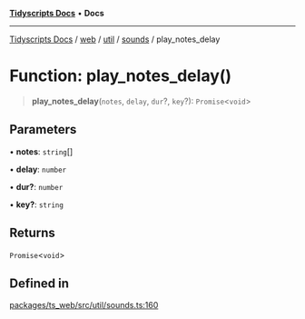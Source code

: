 [**Tidyscripts Docs**](../../../../../../../README.md) • **Docs**

***

[Tidyscripts Docs](../../../../../../../globals.md) / [web](../../../../../README.md) / [util](../../../README.md) / [sounds](../README.md) / play\_notes\_delay

# Function: play\_notes\_delay()

> **play\_notes\_delay**(`notes`, `delay`, `dur`?, `key`?): `Promise`\<`void`\>

## Parameters

• **notes**: `string`[]

• **delay**: `number`

• **dur?**: `number`

• **key?**: `string`

## Returns

`Promise`\<`void`\>

## Defined in

[packages/ts\_web/src/util/sounds.ts:160](https://github.com/sheunaluko/tidyscripts/blob/master/packages/ts_web/src/util/sounds.ts#L160)
